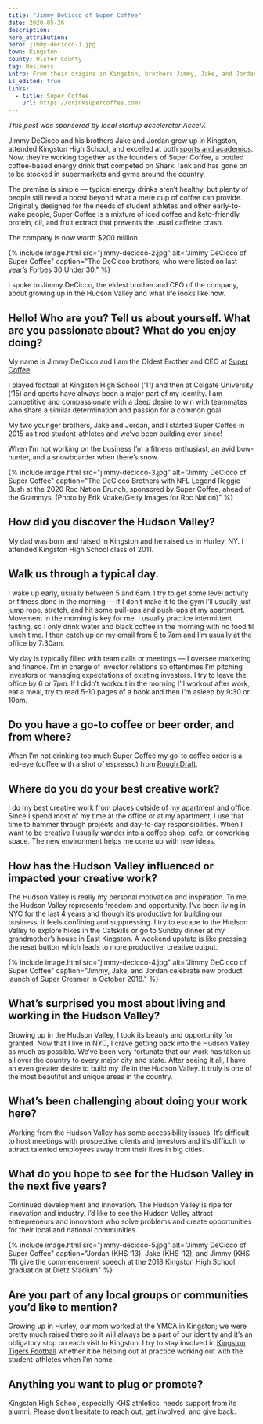 ```yaml
---
title: "Jimmy DeCicco of Super Coffee"
date: 2020-05-26
description:
hero_attribution:
hero: jimmy-decicco-1.jpg
town: Kingston
county: Ulster County
tag: Business
intro: From their origins in Kingston, brothers Jimmy, Jake, and Jordan DeCicco have gone on to found Super Coffee, a keto-friendly energy drink that's available in supermarkets and gyms everywhere.
is_edited: true
links:
  - title: Super Coffee
    url: https://drinksupercoffee.com/
---
```


_This post was sponsored by local startup accelerator Accel7._

Jimmy DeCicco and his brothers Jake and Jordan grew up in Kingston, attended Kingston High School, and excelled at both [sports and academics](https://www.recordonline.com/article/20130728/sports/307270340). Now, they’re working together as the founders of Super Coffee, a bottled coffee-based energy drink that competed on Shark Tank and has gone on to be stocked in supermarkets and gyms around the country.

The premise is simple — typical energy drinks aren’t healthy, but plenty of people still need a boost beyond what a mere cup of coffee can provide. Originally designed for the needs of student athletes and other early-to-wake people, Super Coffee is a mixture of iced coffee and keto-friendly protein, oil, and fruit extract that prevents the usual caffeine crash.

The company is now worth $200 million.

{% include image.html src="jimmy-decicco-2.jpg" alt="Jimmy DeCicco of Super Coffee" caption="The DeCicco brothers, who were listed on last year’s <a href='https://www.forbes.com/pictures/5be1a75da7ea43705916322a/kitu-life-jordan-decicco/#6e2e16874e3d'>Forbes 30 Under 30</a>." %}

I spoke to Jimmy DeCicco, the eldest brother and CEO of the company, about growing up in the Hudson Valley and what life looks like now.

## Hello! Who are you? Tell us about yourself. What are you passionate about? What do you enjoy doing?

My name is Jimmy DeCicco and I am the Oldest Brother and CEO at [Super Coffee](https://shop.drinksupercoffee.com/).

I played football at Kingston High School (‘11) and then at Colgate University (‘15) and sports have always been a major part of my identity. I am competitive and compassionate with a deep desire to win with teammates who share a similar determination and passion for a common goal.

My two younger brothers, Jake and Jordan, and I started Super Coffee in 2015 as tired student-athletes and we’ve been building ever since!

When I’m not working on the business I’m a fitness enthusiast, an avid bow-hunter, and a snowboarder when there’s snow.

{% include image.html src="jimmy-decicco-3.jpg" alt="Jimmy DeCicco of Super Coffee" caption="The DeCicco Brothers with NFL Legend Reggie Bush at the 2020 Roc Nation Brunch, sponsored by Super Coffee, ahead of the Grammys. (Photo by Erik Voake/Getty Images for Roc Nation)" %}

## How did you discover the Hudson Valley?

My dad was born and raised in Kingston and he raised us in Hurley, NY. I attended Kingston High School class of 2011.

## Walk us through a typical day.

I wake up early, usually between 5 and 6am. I try to get some level activity or fitness done in the morning — if I don’t make it to the gym I’ll usually just jump rope, stretch, and hit some pull-ups and push-ups at my apartment. Movement in the morning is key for me. I usually practice intermittent fasting, so I only drink water and black coffee in the morning with no food til lunch time. I then catch up on my email from 6 to 7am and I’m usually at the office by 7:30am.

My day is typically filled with team calls or meetings — I oversee marketing and finance. I’m in charge of investor relations so oftentimes I’m pitching investors or managing expectations of existing investors. I try to leave the office by 6 or 7pm. If I didn’t workout in the morning I’ll workout after work, eat a meal, try to read 5-10 pages of a book and then I’m asleep by 9:30 or 10pm.

## Do you have a go-to coffee or beer order, and from where?

When I’m not drinking too much Super Coffee my go-to coffee order is a red-eye (coffee with a shot of espresso) from [Rough Draft](https://www.roughdraftny.com/).

## Where do you do your best creative work?

I do my best creative work from places outside of my apartment and office. Since I spend most of my time at the office or at my apartment, I use that time to hammer through projects and day-to-day responsibilities. When I want to be creative I usually wander into a coffee shop, cafe, or coworking space. The new environment helps me come up with new ideas.

## How has the Hudson Valley influenced or impacted your creative work?

The Hudson Valley is really my personal motivation and inspiration. To me, the Hudson Valley represents freedom and opportunity. I’ve been living in NYC for the last 4 years and though it’s productive for building our business, it feels confining and suppressing. I try to escape to the Hudson Valley to explore hikes in the Catskills or go to Sunday dinner at my grandmother’s house in East Kingston. A weekend upstate is like pressing the reset button which leads to more productive, creative output.

{% include image.html src="jimmy-decicco-4.jpg" alt="Jimmy DeCicco of Super Coffee" caption="Jimmy, Jake, and Jordan celebrate new product launch of Super Creamer in October 2018." %}

## What’s surprised you most about living and working in the Hudson Valley?

Growing up in the Hudson Valley, I took its beauty and opportunity for granted. Now that I live in NYC, I crave getting back into the Hudson Valley as much as possible. We’ve been very fortunate that our work has taken us all over the country to every major city and state. After seeing it all, I have an even greater desire to build my life in the Hudson Valley. It truly is one of the most beautiful and unique areas in the country.

## What’s been challenging about doing your work here?

Working from the Hudson Valley has some accessibility issues. It’s difficult to host meetings with prospective clients and investors and it’s difficult to attract talented employees away from their lives in big cities.

## What do you hope to see for the Hudson Valley in the next five years?

Continued development and innovation. The Hudson Valley is ripe for innovation and industry. I’d like to see the Hudson Valley attract entrepreneurs and innovators who solve problems and create opportunities for their local and national communities.

{% include image.html src="jimmy-decicco-5.jpg" alt="Jimmy DeCicco of Super Coffee" caption="Jordan (KHS ‘13), Jake (KHS ‘12), and Jimmy (KHS ‘11) give the commencement speech at the 2018 Kingston High School graduation at Dietz Stadium" %}

## Are you part of any local groups or communities you’d like to mention?

Growing up in Hurley, our mom worked at the YMCA in Kingston; we were pretty much raised there so it will always be a part of our identity and it’s an obligatory stop on each visit to Kingston. I try to stay involved in [Kingston Tigers Football](https://www.facebook.com/KingstonTigersFootball/) whether it be helping out at practice working out with the student-athletes when I’m home.

## Anything you want to plug or promote?

Kingston High School, especially KHS athletics, needs support from its alumni. Please don’t hesitate to reach out, get involved, and give back.
